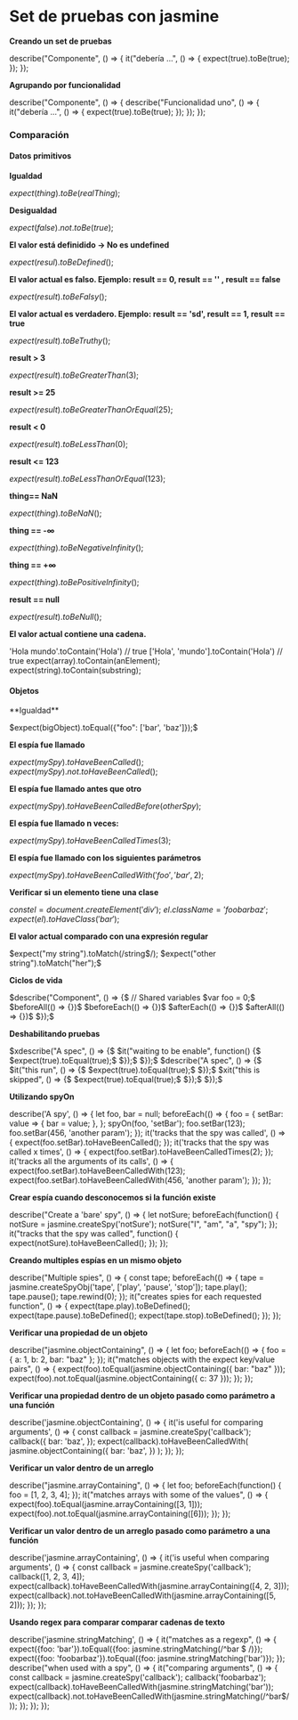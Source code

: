 # Set de pruebas con jasmine

**Creando un set de pruebas**

describe("Componente", () => {
it("debería ...", () => { 
expect(true).toBe(true); 
}); 
}); 

**Agrupando por funcionalidad**

describe("Componente", () => { 
describe("Funcionalidad uno", () => {
it("debería ...", () => { 
expect(true).toBe(true); 
}); 
});
}); 

<h3>Comparación</h3> <h4>Datos primitivos</h4>

**Igualdad**

$expect(thing).toBe(realThing);$

**Desigualdad**

$expect(false).not.toBe(true);$

**El valor está definidido → No es undefined**

$expect(resul).toBeDefined();$

**El valor actual es falso. Ejemplo: result == 0, result == '' , result == false**

$expect(result).toBeFalsy();$

**El valor actual es verdadero. Ejemplo: result == 'sd', result == 1, result == true**

$expect(result).toBeTruthy();$

**result > 3**

$expect(result).toBeGreaterThan(3);$

**result >= 25**

$expect(result).toBeGreaterThanOrEqual(25);$

**result < 0**

$expect(result).toBeLessThan(0);$

**result <= 123**

$expect(result).toBeLessThanOrEqual(123);$

**thing== NaN**

$expect(thing).toBeNaN();$

**thing == -∞**

$expect(thing).toBeNegativeInfinity();$

**thing == +∞**

$expect(thing).toBePositiveInfinity();$

**result == null**

$expect(result).toBeNull();$

**El valor actual contiene una cadena.**

'Hola mundo'.toContain('Hola') // true
['Hola', 'mundo'].toContain('Hola') // true expect(array).toContain(anElement); expect(string).toContain(substring);

<h4>Objetos</h4>
**Igualdad**

$expect(bigObject).toEqual({"foo": ['bar', 'baz']});$

**El espía fue llamado**

$expect(mySpy).toHaveBeenCalled();$ $expect(mySpy).not.toHaveBeenCalled();$

**El espía fue llamado antes que otro**

$expect(mySpy).toHaveBeenCalledBefore(otherSpy);$

**El espía fue llamado n veces:**

$expect(mySpy).toHaveBeenCalledTimes(3);$

**El espía fue llamado con los siguientes parámetros**

$expect(mySpy).toHaveBeenCalledWith('foo', 'bar', 2);$

**Verificar si un elemento tiene una clase**

$const el = document.createElement('div');$
$el.className = 'foo bar baz';$
$expect(el).toHaveClass('bar');$

**El valor actual comparado con una expresión regular**

$expect("my string").toMatch(/string$/);
$expect("other string").toMatch("her");$

**Ciclos de vida**

$describe("Component", () => {$
// Shared variables 
$var foo = 0;$
$beforeAll(() => {})$ 
$beforeEach(() => {})$
$afterEach(() => {})$ 
$afterAll(() => {})$ 
$});$

**Deshabilitando pruebas**

$xdescribe("A spec", () => {$ 
$it("waiting to be enable", function() {$ 
$expect(true).toEqual(true);$
$});$ 
$});$ 
$describe("A spec", () => {$
$it("this run", () => {$ 
$expect(true).toEqual(true);$ 
$});$ 
$xit("this is skipped", () => {$
$expect(true).toEqual(true);$
$});$
$});$

**Utilizando spyOn**

describe('A spy', () => {
let foo,
bar = null; 
beforeEach(() => { 
foo = {
setBar: value => { 
bar = value; 
}, 
}; 
spyOn(foo, 'setBar'); 
foo.setBar(123); 
foo.setBar(456, 'another param'); 
}); 
it('tracks that the spy was called', () => { expect(foo.setBar).toHaveBeenCalled();
});
it('tracks that the spy was called x times', () => { expect(foo.setBar).toHaveBeenCalledTimes(2);
});
it('tracks all the arguments of its calls', () => { expect(foo.setBar).toHaveBeenCalledWith(123); expect(foo.setBar).toHaveBeenCalledWith(456, 'another param'); 
}); 
});

**Crear espía cuando desconocemos si la función existe**

describe("Create a 'bare' spy", () => { 
let notSure; 
beforeEach(function() { 
notSure = jasmine.createSpy('notSure'); 
notSure("I", "am", "a", "spy"); 
});
it("tracks that the spy was called", function() { expect(notSure).toHaveBeenCalled(); 
}); 
});

**Creando multiples espías en un mismo objeto**

describe("Multiple spies", () => { 
const tape; 
beforeEach(() => { 
tape = jasmine.createSpyObj('tape', \['play', 'pause', 'stop'\]); 
tape.play(); 
tape.pause();
tape.rewind(0); 
}); 
it("creates spies for each requested function", () => { expect(tape.play).toBeDefined(); 
expect(tape.pause).toBeDefined(); 
expect(tape.stop).toBeDefined(); 
}); 
});

**Verificar una propiedad de un objeto**

describe("jasmine.objectContaining", () => {
let foo; 
beforeEach(() => { 
foo = {
a: 1, 
b: 2,
bar: "baz" 
}; 
});
it("matches objects with the expect key/value pairs", () => { expect(foo).toEqual(jasmine.objectContaining({ 
bar: "baz" 
}));
expect(foo).not.toEqual(jasmine.objectContaining({ 
c: 37 
}));
});
});

**Verificar una propiedad dentro de un objeto pasado como parámetro a una función**

describe('jasmine.objectContaining', () => { 
it('is useful for comparing arguments', () => { 
const callback = jasmine.createSpy('callback'); 
callback({ 
bar: 'baz', 
}); 
expect(callback).toHaveBeenCalledWith( 
jasmine.objectContaining({
bar: 'baz', 
}) 
); 
});
});

**Verificar un valor dentro de un arreglo**

describe("jasmine.arrayContaining", () => {
let foo; 
beforeEach(function() { 
foo = \[1, 2, 3, 4\]; 
}); 
it("matches arrays with some of the values", () => { expect(foo).toEqual(jasmine.arrayContaining(\[3, 1\])); expect(foo).not.toEqual(jasmine.arrayContaining(\[6\]));
}); 
});

**Verificar un valor dentro de un arreglo pasado como parámetro a una función**

describe('jasmine.arrayContaining', () => { 
it('is useful when comparing arguments', () => { 
const callback = jasmine.createSpy('callback'); 
callback(\[1, 2, 3, 4\]); expect(callback).toHaveBeenCalledWith(jasmine.arrayContaining(\[4, 2, 3\])); expect(callback).not.toHaveBeenCalledWith(jasmine.arrayContaining(\[5, 2\]));
});
});

**Usando regex para comparar comparar cadenas de texto**

describe('jasmine.stringMatching', () => {
it("matches as a regexp", () => { 
expect({foo: 'bar'}).toEqual({foo: jasmine.stringMatching(/^bar $ /)}); expect({foo: 'foobarbaz'}).toEqual({foo: jasmine.stringMatching('bar')}); }); 
describe("when used with a spy", () => {
it("comparing arguments", () => { 
const callback = jasmine.createSpy('callback'); 
callback('foobarbaz'); expect(callback).toHaveBeenCalledWith(jasmine.stringMatching('bar')); expect(callback).not.toHaveBeenCalledWith(jasmine.stringMatching(/^bar$/));
}); 
}); 
});